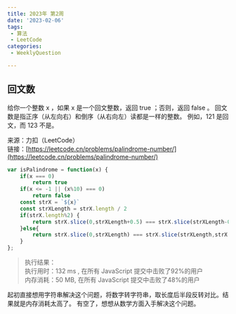 ```yaml
---
title: 2023年 第2周
date: '2023-02-06'
tags:
 - 算法
 - LeetCode
categories:
 - WeeklyQuestion

---
```

## 回文数
给你一个整数 x ，如果 x 是一个回文整数，返回 true ；否则，返回 false 。
回文数是指正序（从左向右）和倒序（从右向左）读都是一样的整数。
例如，121 是回文，而 123 不是。

来源：力扣（LeetCode）<br/>
链接：[https://leetcode.cn/problems/palindrome-number/](https://leetcode.cn/problems/palindrome-number/)
```js
var isPalindrome = function(x) {
    if(x === 0)
        return true
    if(x <= -1 || (x%10) === 0)
        return false
    const strX = `${x}`
    const strXLength = strX.length / 2
    if(strX.length%2) {
        return strX.slice(0,strXLength+0.5) === strX.slice(strXLength-0.5,strX.length).split("").reverse().join("")
    }else{
        return strX.slice(0,strXLength) === strX.slice(strXLength,strX.length).split("").reverse().join("")
    }
};
```
>执行结果：<br/>
>执行用时：132 ms , 在所有 JavaScript 提交中击败了92%的用户<br/>
>内存消耗：50 MB, 在所有 JavaScript 提交中击败了48%的用户<br/>

起初直接想用字符串解决这个问题，将数字转字符串，取长度后半段反转对比。结果就是内存消耗太高了。
有空了，想想从数学方面入手解决这个问题。
